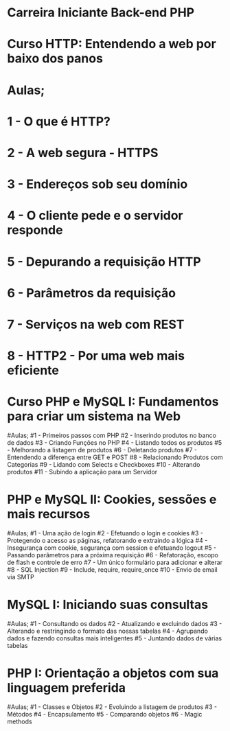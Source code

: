 # Carreira Iniciante Back-end PHP

# Curso HTTP: Entendendo a web por baixo dos panos

# Aulas;
# 1 - O que é HTTP?
# 2 - A web segura - HTTPS
# 3 - Endereços sob seu domínio
# 4 - O cliente pede e o servidor responde
# 5 - Depurando a requisição HTTP
# 6 -  Parâmetros da requisição 
# 7 - Serviços na web com REST
# 8 - HTTP2 - Por uma web mais eficiente



# Curso PHP e MySQL I: Fundamentos para criar um sistema na Web

#Aulas;
#1 - Primeiros passos com PHP
#2 - Inserindo produtos no banco de dados
#3 - Criando Funções no PHP
#4 - Listando todos os produtos
#5 -  Melhorando a listagem de produtos
#6 - Deletando produtos
#7 - Entendendo a diferença entre GET e POST
#8 - Relacionando Produtos com Categorias
#9 - Lidando com Selects e Checkboxes
#10 - Alterando produtos
#11 - Subindo a aplicação para um Servidor



# PHP e MySQL II: Cookies, sessões e mais recursos

#Aulas; 
#1 - Uma ação de login
#2 - Efetuando o login e cookies
#3 - Protegendo o acesso as páginas, refatorando e extraindo a lógica
#4 - Insegurança com cookie, segurança com session e efetuando logout
#5 - Passando parâmetros para a próxima requisição
#6 - Refatoração, escopo de flash e controle de erro
#7 - Um único formulário para adicionar e alterar
#8 - SQL Injection
#9 - Include, require, require_once
#10 - Envio de email via SMTP


# MySQL I: Iniciando suas consultas

#Aulas; 
#1 - Consultando os dados
#2 - Atualizando e excluindo dados
#3 - Alterando e restringindo o formato das nossas tabelas
#4 - Agrupando dados e fazendo consultas mais inteligentes
#5 - Juntando dados de várias tabelas


# PHP I: Orientação a objetos com sua linguagem preferida

#Aulas; 
#1 - Classes e Objetos
#2 - Evoluindo a listagem de produtos
#3 - Métodos 
#4 - Encapsulamento
#5 - Comparando objetos
#6 - Magic methods 

